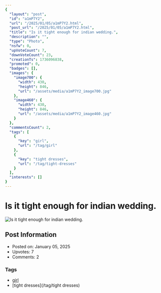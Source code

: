 ```yaml
---
{
  "layout": "post",
  "id": "a1mP7Y2",
  "url": "/2025/01/05/a1mP7Y2.html",
  "post_url": "/2025/01/05/a1mP7Y2.html",
  "title": "Is it tight enough for indian wedding.",
  "description": "",
  "type": "Photo",
  "nsfw": 0,
  "upVoteCount": 7,
  "downVoteCount": 23,
  "creationTs": 1736096838,
  "promoted": 0,
  "badges": [],
  "images": {
    "image700": {
      "width": 430,
      "height": 846,
      "url": "/assets/media/a1mP7Y2_image700.jpg"
    },
    "image460": {
      "width": 430,
      "height": 846,
      "url": "/assets/media/a1mP7Y2_image460.jpg"
    }
  },
  "commentsCount": 2,
  "tags": [
    {
      "key": "girl",
      "url": "/tag/girl"
    },
    {
      "key": "tight dresses",
      "url": "/tag/tight-dresses"
    }
  ],
  "interests": []
}
---
```


# Is it tight enough for indian wedding.

![Is it tight enough for indian wedding.](/assets/media/a1mP7Y2_image700.jpg)

## Post Information

- Posted on: January 05, 2025
- Upvotes: 7
- Comments: 2

### Tags

- [girl](/tag/girl)
- [tight dresses](/tag/tight dresses)
